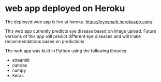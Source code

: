 # web app deployed on Heroku



The deployed web app is live  at heroku: https://eyespark.herokuapp.com/

This web app cutrently predicts eye disease based on image upload.
Future versions of this app will predict different eye diseases and will make recommendations based on predictions

The web app was built in Python using the following libraries:
* streamlit
* pandas
* numpy
* Keras
